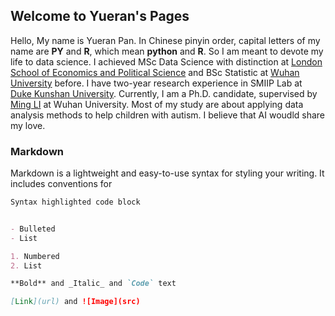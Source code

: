 ## Welcome to Yueran's Pages

Hello, My name is Yueran Pan. In Chinese pinyin order, capital letters of my name are __PY__ and __R__, which mean __python__ and __R__. So I am meant to devote my life to data science. I achieved MSc Data Science with distinction at [London School of Economics and Political Science](www.lse.ac.uk) and BSc Statistic at [Wuhan University](www.whu.edu.cn) before.   I have two-year research experience in SMIIP Lab at [Duke Kunshan University](https://dukekunshan.edu.cn). Currently, I am a Ph.D. candidate, supervised by [Ming LI](https://www.researchgate.net/profile/Ming_Li372)  at Wuhan University. Most of my study are about applying data analysis methods to help children with autism. I believe that AI woudld share my love.


### Markdown

Markdown is a lightweight and easy-to-use syntax for styling your writing. It includes conventions for

```markdown
Syntax highlighted code block


- Bulleted
- List

1. Numbered
2. List

**Bold** and _Italic_ and `Code` text

[Link](url) and ![Image](src)
```



